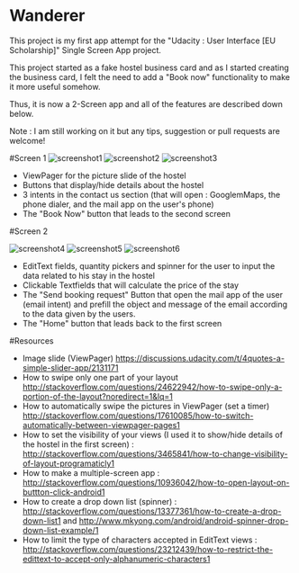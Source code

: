# Wanderer
This project is my first app attempt for the "Udacity : User Interface [EU Scholarship]" Single Screen App project.

This project started as a fake hostel business card and as I started creating the business card, I felt the need to add a "Book now" functionality to make it more useful somehow.

Thus, it is now a 2-Screen app and all of the features are described down below.

Note : I am still working on it but any tips, suggestion or pull requests are welcome! 

#Screen 1
![screenshot1](https://cloud.githubusercontent.com/assets/24596876/22485139/bab7ba3a-e804-11e6-9f08-9a7148200827.png)
![screenshot2](https://cloud.githubusercontent.com/assets/24596876/22485463/191fa730-e806-11e6-88a9-227037aa1f8f.png)
![screenshot3](https://cloud.githubusercontent.com/assets/24596876/22485467/1e7f5e28-e806-11e6-887e-4ff7c7fb5ece.png)


- ViewPager for the picture slide of the hostel
- Buttons that display/hide details about the hostel
- 3 intents in the contact us section (that will open : GooglemMaps, the phone dialer, and the mail app on the user's phone) 
- The "Book Now" button that leads to the second screen

#Screen 2

![screenshot4](https://cloud.githubusercontent.com/assets/24596876/22485503/3ddda3ec-e806-11e6-811a-3e29ed999c22.png)
![screenshot5](https://cloud.githubusercontent.com/assets/24596876/22485512/40fa5b42-e806-11e6-8572-a5d121605ceb.png)
![screenshot6](https://cloud.githubusercontent.com/assets/24596876/22485514/431722ca-e806-11e6-955a-f2d707175ce7.png)


- EditText fields, quantity pickers and spinner for the user to input the data related to his stay in the hostel
- Clickable Textfields that will calculate the price of the stay
- The "Send booking request" Button that open the mail app of the user (email intent) and prefill the object and message of the email according to the data given by the users.
- The "Home" button that leads back to the first screen

#Resources
- Image slide (ViewPager) https://discussions.udacity.com/t/4quotes-a-simple-slider-app/2131171
- How to swipe only one part of your layout http://stackoverflow.com/questions/24622942/how-to-swipe-only-a-portion-of-the-layout?noredirect=1&lq=1
- How to automatically swipe the pictures in ViewPager (set a timer) http://stackoverflow.com/questions/17610085/how-to-switch-automatically-between-viewpager-pages1
- How to set the visibility of your views (I used it to show/hide details of the hostel in the first screen) : http://stackoverflow.com/questions/3465841/how-to-change-visibility-of-layout-programaticly1
- How to make a multiple-screen app : http://stackoverflow.com/questions/10936042/how-to-open-layout-on-buttton-click-android1
- How to create a drop down list (spinner) : http://stackoverflow.com/questions/13377361/how-to-create-a-drop-down-list1
and http://www.mkyong.com/android/android-spinner-drop-down-list-example/1
- How to limit the type of characters accepted in EditText views : http://stackoverflow.com/questions/23212439/how-to-restrict-the-edittext-to-accept-only-alphanumeric-characters1





